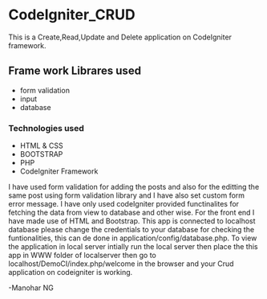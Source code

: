 # CodeIgniter_CRUD

This is a Create,Read,Update and Delete application on CodeIgniter framework.

## Frame work Librares used
- form validation
- input
- database

### Technologies used
- HTML & CSS
- BOOTSTRAP
- PHP
- CodeIgniter Framework


I have used form validation for adding the posts and also for the editting the same post using form validation library and I have also set custom form error message. I have only used codeIgniter provided functinalites for fetching the data from view to database and other wise. For the front end I have made use of HTML and Bootstrap. This app is connected to localhost database please change the credentials to your database for checking the funtionalities, this can de done in application/config/database.php. To view the application in local server intially run the local server then place the this app in WWW folder of localserver then go to localhost/DemoCI/index.php/welcome in the browser and your Crud application on codeigniter is working.


-Manohar NG
